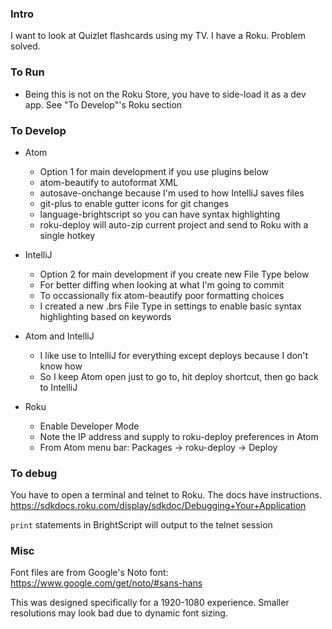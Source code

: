 ### Intro
I want to look at Quizlet flashcards using my TV. I have a Roku. Problem solved.

### To Run
* Being this is not on the Roku Store, you have to side-load it as a dev app. See "To Develop"'s Roku section

### To Develop
* Atom
  * Option 1 for main development if you use plugins below
  * atom-beautify to autoformat XML
  * autosave-onchange because I'm used to how IntelliJ saves files
  * git-plus to enable gutter icons for git changes
  * language-brightscript so you can have syntax highlighting
  * roku-deploy will auto-zip current project and send to Roku with a single hotkey

* IntelliJ
  * Option 2 for main development if you create new File Type below
  * For better diffing when looking at what I'm going to commit
  * To occassionally fix atom-beautify poor formatting choices
  * I created a new .brs File Type in settings to enable basic syntax highlighting based on keywords

* Atom and IntelliJ
  * I like use to IntelliJ for everything except deploys because I don't know how
  * So I keep Atom open just to go to, hit deploy shortcut, then go back to IntelliJ

* Roku
  * Enable Developer Mode
  * Note the IP address and supply to roku-deploy preferences in Atom
  * From Atom menu bar: Packages -> roku-deploy -> Deploy

### To debug
You have to open a terminal and telnet to Roku. The docs have instructions.
https://sdkdocs.roku.com/display/sdkdoc/Debugging+Your+Application

`print` statements in BrightScript will output to the telnet session

### Misc

Font files are from Google's Noto font: https://www.google.com/get/noto/#sans-hans

This was designed specifically for a 1920-1080 experience. Smaller resolutions may look bad due to dynamic font sizing.
